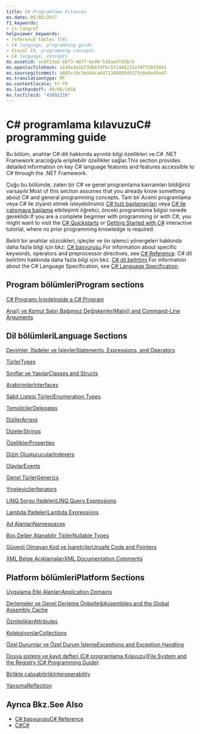 ```yaml
---
title: C# Programlama Kılavuzu
ms.date: 05/02/2017
f1_keywords:
- cs.langref
helpviewer_keywords:
- reference tables [C#]
- C# language, programming guide
- Visual C#, programming concepts
- C# language, concepts
ms.assetid: ac0f23a2-6bf3-4077-be99-538ae5fd3bc5
ms.openlocfilehash: a145e3e1b73db6fdfbc5f1408231e78f55b559d1
ms.sourcegitcommit: a885cc8c3e444ca6471348893d5373c6e9e49a47
ms.translationtype: MT
ms.contentlocale: tr-TR
ms.lasthandoff: 09/06/2018
ms.locfileid: "43892210"
---
```

# <a name="c-programming-guide"></a><span data-ttu-id="78465-102">C# programlama kılavuzu</span><span class="sxs-lookup"><span data-stu-id="78465-102">C# programming guide</span></span>
<span data-ttu-id="78465-103">Bu bölüm, anahtar C# dili hakkında ayrıntılı bilgi özellikleri ve C# .NET Framework aracılığıyla erişilebilir özellikler sağlar.</span><span class="sxs-lookup"><span data-stu-id="78465-103">This section provides detailed information on key C# language features and features accessible to C# through the .NET Framework.</span></span>  
  
 <span data-ttu-id="78465-104">Çoğu bu bölümde, zaten bir C# ve genel programlama kavramları bildiğiniz varsayılır.</span><span class="sxs-lookup"><span data-stu-id="78465-104">Most of this section assumes that you already know something about C# and general programming concepts.</span></span> <span data-ttu-id="78465-105">Tam bir Acemi programlama veya C# ile ziyaret etmek isteyebilirsiniz [C# hızlı başlangıçları](../quick-starts/index.md) veya [C# ile çalışmaya başlama](https://www.microsoft.com/net/tutorials/csharp/getting-started) etkileşimli öğretici, önceki programlama bilgisi nerede gereklidir.</span><span class="sxs-lookup"><span data-stu-id="78465-105">If you are a complete beginner with programming or with C#, you might want to visit the [C# Quickstarts](../quick-starts/index.md) or [Getting Started with C#](https://www.microsoft.com/net/tutorials/csharp/getting-started) interactive tutorial, where no prior programming knowledge is required.</span></span>  
  
 <span data-ttu-id="78465-106">Belirli bir anahtar sözcükleri, işleçler ve ön işlemci yönergeleri hakkında daha fazla bilgi için bkz: [C# başvurusu](../../csharp/language-reference/index.md).</span><span class="sxs-lookup"><span data-stu-id="78465-106">For information about specific keywords, operators and preprocessor directives, see [C# Reference](../../csharp/language-reference/index.md).</span></span> <span data-ttu-id="78465-107">C# dil belirtimi hakkında daha fazla bilgi için bkz. [C# dil belirtimi](../../csharp/language-reference/language-specification/index.md).</span><span class="sxs-lookup"><span data-stu-id="78465-107">For information about the C# Language Specification, see [C# Language Specification](../../csharp/language-reference/language-specification/index.md).</span></span>  
  
## <a name="program-sections"></a><span data-ttu-id="78465-108">Program bölümleri</span><span class="sxs-lookup"><span data-stu-id="78465-108">Program sections</span></span>

[<span data-ttu-id="78465-109">C# Programı İçinde</span><span class="sxs-lookup"><span data-stu-id="78465-109">Inside a C# Program</span></span>](../../csharp/programming-guide/inside-a-program/index.md)  
  
[<span data-ttu-id="78465-110">Ana() ve Komut Satırı Bağımsız Değişkenleri</span><span class="sxs-lookup"><span data-stu-id="78465-110">Main() and Command-Line Arguments</span></span>](../../csharp/programming-guide/main-and-command-args/index.md)  
 
## <a name="language-sections"></a><span data-ttu-id="78465-111">Dil bölümleri</span><span class="sxs-lookup"><span data-stu-id="78465-111">Language Sections</span></span>  
[<span data-ttu-id="78465-112">Deyimler, İfadeler ve İşleçler</span><span class="sxs-lookup"><span data-stu-id="78465-112">Statements, Expressions, and Operators</span></span>](../../csharp/programming-guide/statements-expressions-operators/index.md)  

 [<span data-ttu-id="78465-113">Türler</span><span class="sxs-lookup"><span data-stu-id="78465-113">Types</span></span>](../../csharp/programming-guide/types/index.md)  

 [<span data-ttu-id="78465-114">Sınıflar ve Yapılar</span><span class="sxs-lookup"><span data-stu-id="78465-114">Classes and Structs</span></span>](../../csharp/programming-guide/classes-and-structs/index.md)  
  
 [<span data-ttu-id="78465-115">Arabirimler</span><span class="sxs-lookup"><span data-stu-id="78465-115">Interfaces</span></span>](../../csharp/programming-guide/interfaces/index.md)  

 [<span data-ttu-id="78465-116">Sabit Listesi Türleri</span><span class="sxs-lookup"><span data-stu-id="78465-116">Enumeration Types</span></span>](../../csharp/programming-guide/enumeration-types.md)  
  
 [<span data-ttu-id="78465-117">Temsilciler</span><span class="sxs-lookup"><span data-stu-id="78465-117">Delegates</span></span>](../../csharp/programming-guide/delegates/index.md)  
 
 [<span data-ttu-id="78465-118">Diziler</span><span class="sxs-lookup"><span data-stu-id="78465-118">Arrays</span></span>](../../csharp/programming-guide/arrays/index.md)  
  
 [<span data-ttu-id="78465-119">Dizeler</span><span class="sxs-lookup"><span data-stu-id="78465-119">Strings</span></span>](../../csharp/programming-guide/strings/index.md)  
  
 [<span data-ttu-id="78465-120">Özellikler</span><span class="sxs-lookup"><span data-stu-id="78465-120">Properties</span></span>](../../csharp/programming-guide/classes-and-structs/properties.md)  
  
 [<span data-ttu-id="78465-121">Dizin Oluşturucular</span><span class="sxs-lookup"><span data-stu-id="78465-121">Indexers</span></span>](../../csharp/programming-guide/indexers/index.md)  
  
 [<span data-ttu-id="78465-122">Olaylar</span><span class="sxs-lookup"><span data-stu-id="78465-122">Events</span></span>](../../csharp/programming-guide/events/index.md)  
  
 [<span data-ttu-id="78465-123">Genel Türler</span><span class="sxs-lookup"><span data-stu-id="78465-123">Generics</span></span>](../../csharp/programming-guide/generics/index.md)  
  
 [<span data-ttu-id="78465-124">Yineleyiciler</span><span class="sxs-lookup"><span data-stu-id="78465-124">Iterators</span></span>](../../csharp/programming-guide/concepts/iterators.md)
  
 [<span data-ttu-id="78465-125">LINQ Sorgu ifadeleri</span><span class="sxs-lookup"><span data-stu-id="78465-125">LINQ Query Expressions</span></span>](../../csharp/programming-guide/linq-query-expressions/index.md)  
  
 [<span data-ttu-id="78465-126">Lambda İfadeleri</span><span class="sxs-lookup"><span data-stu-id="78465-126">Lambda Expressions</span></span>](../../csharp/programming-guide/statements-expressions-operators/lambda-expressions.md)  
  
 [<span data-ttu-id="78465-127">Ad Alanları</span><span class="sxs-lookup"><span data-stu-id="78465-127">Namespaces</span></span>](../../csharp/programming-guide/namespaces/index.md)  
  
 [<span data-ttu-id="78465-128">Boş Değer Atanabilir Tipler</span><span class="sxs-lookup"><span data-stu-id="78465-128">Nullable Types</span></span>](../../csharp/programming-guide/nullable-types/index.md)  
  
 [<span data-ttu-id="78465-129">Güvenli Olmayan Kod ve İşaretçiler</span><span class="sxs-lookup"><span data-stu-id="78465-129">Unsafe Code and Pointers</span></span>](../../csharp/programming-guide/unsafe-code-pointers/index.md)  
  
 [<span data-ttu-id="78465-130">XML Belge Açıklamaları</span><span class="sxs-lookup"><span data-stu-id="78465-130">XML Documentation Comments</span></span>](../../csharp/programming-guide/xmldoc/xml-documentation-comments.md)  
  
## <a name="platform-sections"></a><span data-ttu-id="78465-131">Platform bölümleri</span><span class="sxs-lookup"><span data-stu-id="78465-131">Platform Sections</span></span>  
 [<span data-ttu-id="78465-132">Uygulama Etki Alanları</span><span class="sxs-lookup"><span data-stu-id="78465-132">Application Domains</span></span>](../../framework/app-domains/application-domains.md)  
  
 [<span data-ttu-id="78465-133">Derlemeler ve Genel Derleme Önbelleği</span><span class="sxs-lookup"><span data-stu-id="78465-133">Assemblies and the Global Assembly Cache</span></span>](../../csharp/programming-guide/concepts/assemblies-gac/index.md)  
  
 [<span data-ttu-id="78465-134">Öznitelikler</span><span class="sxs-lookup"><span data-stu-id="78465-134">Attributes</span></span>](../../csharp/programming-guide/concepts/attributes/index.md)  
  
 [<span data-ttu-id="78465-135">Koleksiyonlar</span><span class="sxs-lookup"><span data-stu-id="78465-135">Collections</span></span>](../../csharp/programming-guide/concepts/collections.md)  
  
 [<span data-ttu-id="78465-136">Özel Durumlar ve Özel Durum İşleme</span><span class="sxs-lookup"><span data-stu-id="78465-136">Exceptions and Exception Handling</span></span>](../../csharp/programming-guide/exceptions/index.md)  
  
 [<span data-ttu-id="78465-137">Dosya sistemi ve kayıt defteri (C# programlama Kılavuzu)</span><span class="sxs-lookup"><span data-stu-id="78465-137">File System and the Registry (C# Programming Guide)</span></span>](../../csharp/programming-guide/file-system/index.md)  
  
 [<span data-ttu-id="78465-138">Birlikte çalışabilirlik</span><span class="sxs-lookup"><span data-stu-id="78465-138">Interoperability</span></span>](../../csharp/programming-guide/interop/index.md)  
  
 [<span data-ttu-id="78465-139">Yansıma</span><span class="sxs-lookup"><span data-stu-id="78465-139">Reflection</span></span>](../../csharp/programming-guide/concepts/reflection.md)  
  
## <a name="see-also"></a><span data-ttu-id="78465-140">Ayrıca Bkz.</span><span class="sxs-lookup"><span data-stu-id="78465-140">See Also</span></span>

- [<span data-ttu-id="78465-141">C# başvurusu</span><span class="sxs-lookup"><span data-stu-id="78465-141">C# Reference</span></span>](../../csharp/language-reference/index.md)  
- [<span data-ttu-id="78465-142">C#</span><span class="sxs-lookup"><span data-stu-id="78465-142">C#</span></span>](../../csharp/index.md)

